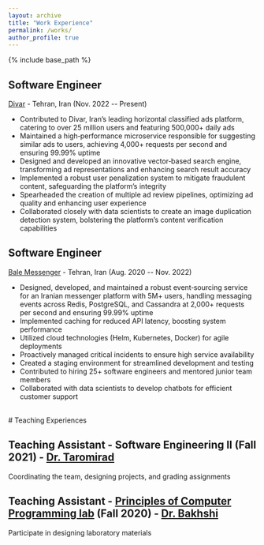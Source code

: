 ```yaml
---
layout: archive
title: "Work Experience"
permalink: /works/
author_profile: true
---
```


{% include base_path %}

## Software Engineer

[Divar](https://www.linkedin.com/company/divarofficial/) - Tehran, Iran (Nov. 2022 -- Present)

- Contributed to Divar, Iran’s leading horizontal classified ads platform, catering to over 25 million users and featuring 500,000+ daily ads
- Maintained a high‑performance microservice responsible for suggesting similar ads to users, achieving 4,000+ requests per second and ensuring 99.99% uptime
- Designed and developed an innovative vector‑based search engine, transforming ad representations and enhancing search result accuracy
- Implemented a robust user penalization system to mitigate fraudulent content, safeguarding the platform’s integrity
- Spearheaded the creation of multiple ad review pipelines, optimizing ad quality and enhancing user experience
- Collaborated closely with data scientists to create an image duplication detection system, bolstering the platform’s content verification capabilities

## Software Engineer

[Bale Messenger](https://www.linkedin.com/company/balemessenger/) - Tehran, Iran (Aug. 2020 -- Nov. 2022)

- Designed, developed, and maintained a robust event‑sourcing service for an Iranian messenger platform with 5M+ users, handling messaging events across Redis, PostgreSQL, and Cassandra at 2,000+ requests per second and ensuring 99.99% uptime
- Implemented caching for reduced API latency, boosting system performance
- Utilized cloud technologies (Helm, Kubernetes, Docker) for agile deployments
- Proactively managed critical incidents to ensure high service availability
- Created a staging environment for streamlined development and testing
- Contributed to hiring 25+ software engineers and mentored junior team members
- Collaborated with data scientists to develop chatbots for efficient customer support

<br>
# Teaching Experiences

## Teaching Assistant - Software Engineering II (Fall 2021) - [Dr. Taromirad](https://www.linkedin.com/in/masoumeh-taromirad)
Coordinating the team, designing projects, and grading assignments

## Teaching Assistant - [Principles of Computer Programming lab](https://github.com/aut-ce/CE102-C-Lab) (Fall 2020) - [Dr. Bakhshi](https://www.linkedin.com/in/bahador-bakhshi-242b9731/)
Participate in designing laboratory materials
